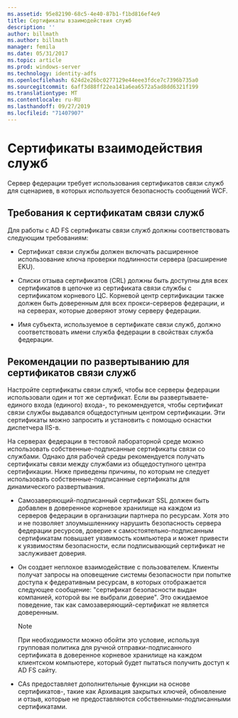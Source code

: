 ```yaml
---
ms.assetid: 95e82190-68c5-4e40-87b1-f1bd816ef4e9
title: Сертификаты взаимодействия служб
description: ''
author: billmath
ms.author: billmath
manager: femila
ms.date: 05/31/2017
ms.topic: article
ms.prod: windows-server
ms.technology: identity-adfs
ms.openlocfilehash: 624d2e26bc0277129e44eee3fdce7c7396b735a0
ms.sourcegitcommit: 6aff3d88ff22ea141a6ea6572a5ad8dd6321f199
ms.translationtype: MT
ms.contentlocale: ru-RU
ms.lasthandoff: 09/27/2019
ms.locfileid: "71407907"
---
```

# <a name="service-communications-certificates"></a>Сертификаты взаимодействия служб

Сервер федерации требует использования сертификатов связи служб для сценариев, в которых используется безопасность сообщений WCF.  
  
## <a name="service-communication-certificate-requirements"></a>Требования к сертификатам связи служб  
Для работы с AD FS сертификаты связи служб должны соответствовать следующим требованиям:  
  
-   Сертификат связи службы должен включать расширенное использование ключа проверки подлинности сервера \(расширение EKU\).  
  
-   Списки отзыва сертификатов \(CRL\) должны быть доступны для всех сертификатов в цепочке из сертификата связи службы с сертификатом корневого ЦС. Корневой центр сертификации также должен быть доверенным для всех прокси-серверов федерации, и на серверах, которые доверяют этому серверу федерации.  
  
-   Имя субъекта, используемое в сертификате связи служб, должно соответствовать имени служба федерации в свойствах служба федерации.  
  
## <a name="deployment-considerations-for-service-communication-certificates"></a>Рекомендации по развертыванию для сертификатов связи служб  
Настройте сертификаты связи служб, чтобы все серверы федерации использовали один и тот же сертификат. Если вы развертываете\-единого входа \(единого\) входа\-, то рекомендуется, чтобы сертификат связи службы выдавался общедоступным центром сертификации. Эти сертификаты можно запросить и установить с помощью оснастки диспетчера IIS\-в.  
  
На серверах федерации в тестовой лабораторной среде можно использовать собственные\-подписанные сертификаты связи со службами. Однако для рабочей среды рекомендуется получать сертификаты связи между службами из общедоступного центра сертификации. Ниже приведены причины, по которым не следует использовать собственные\-подписанные сертификаты для динамического развертывания.  
  
-   Самозаверяющий\-подписанный сертификат SSL должен быть добавлен в доверенное корневое хранилище на каждом из серверов федерации в организации партнера по ресурсам. Хотя это и не позволяет злоумышленнику нарушить безопасность сервера федерации ресурсов, доверие к самостоятельно\-подписанным сертификатам повышает уязвимость компьютера и может привести к уязвимостям безопасности, если подписывающий сертификат не заслуживает доверия.  
  
-   Он создает неплохое взаимодействие с пользователем. Клиенты получат запросы на оповещение системы безопасности при попытке доступа к федеративным ресурсам, в которых отображается следующее сообщение: "сертификат безопасности выдан компанией, которой вы не выбрали доверие". Это ожидаемое поведение, так как самозаверяющий\-сертификат не является доверенным.  
  
    > [!NOTE]  
    > При необходимости можно обойти это условие, используя групповая политика для ручной отправки\-подписанного сертификата в доверенное корневое хранилище на каждом клиентском компьютере, который будет пытаться получить доступ к AD FS сайту.  
  
-   CAs предоставляет дополнительные функции на основе сертификатов\-, такие как Архивация закрытых ключей, обновление и отзыв, которые не предоставляются собственными\-подписанными сертификатами.  
  

